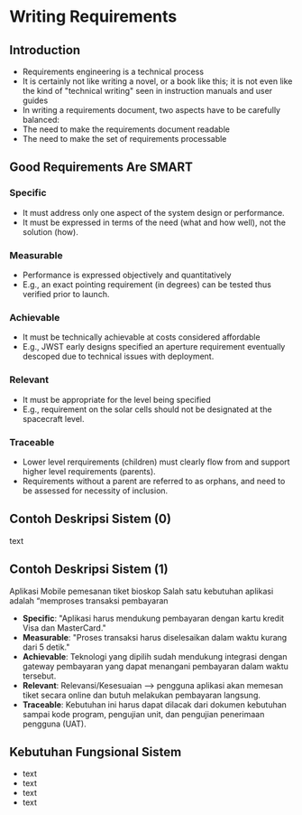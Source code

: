 # Writing Requirements

## Introduction

- Requirements engineering is a technical process
- It is certainly not like writing a novel, or a book like this; it is not even like the kind of "technical writing" seen in instruction manuals and user guides
- In writing a requirements document, two aspects have to be carefully balanced:
- The need to make the requirements document readable
- The need to make the set of requirements processable

## Good Requirements Are SMART

### Specific

- It must address only one aspect of the system design or performance.
- It must be expressed in terms of the need (what and how well), not the solution (how).

### Measurable

- Performance is expressed objectively and quantitatively
- E.g., an exact pointing requirement (in degrees) can be tested thus verified prior to launch.

### Achievable

- It must be technically achievable at costs considered affordable
- E.g., JWST early designs specified an aperture requirement eventually descoped due to technical issues with deployment.

### Relevant

- It must be appropriate for the level being specified
- E.g., requirement on the solar cells should not be designated at the spacecraft level.

### Traceable

- Lower level rerquirements (children) must clearly flow from and support higher level requirements (parents).
- Requirements without a parent are referred to as orphans, and need to be assessed for necessity of inclusion.

## Contoh Deskripsi Sistem (0)

text

## Contoh Deskripsi Sistem (1)

Aplikasi Mobile pemesanan tiket bioskop
Salah satu kebutuhan aplikasi adalah “memproses transaksi pembayaran

- **Specific**: "Aplikasi harus mendukung pembayaran dengan kartu kredit Visa dan MasterCard."
- **Measurable**: "Proses transaksi harus diselesaikan dalam waktu kurang dari 5 detik."
- **Achievable**: Teknologi yang dipilih sudah mendukung integrasi dengan gateway pembayaran yang dapat menangani pembayaran dalam waktu tersebut.
- **Relevant**: Relevansi/Kesesuaian —> pengguna aplikasi akan memesan tiket secara online dan butuh melakukan pembayaran langsung.
- **Traceable**: Kebutuhan ini harus dapat dilacak dari dokumen kebutuhan sampai kode program, pengujian unit, dan pengujian penerimaan pengguna (UAT).

## Kebutuhan Fungsional Sistem

- text
- text
- text
- text
